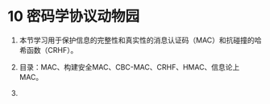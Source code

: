 # 10 密码学协议动物园

1. 本节学习用于保护信息的完整性和真实性的消息认证码（MAC）和抗碰撞的哈希函数（CRHF）。

2. 目录：MAC、构建安全MAC、CBC-MAC、CRHF、HMAC、信息论上MAC。

3. 
   



